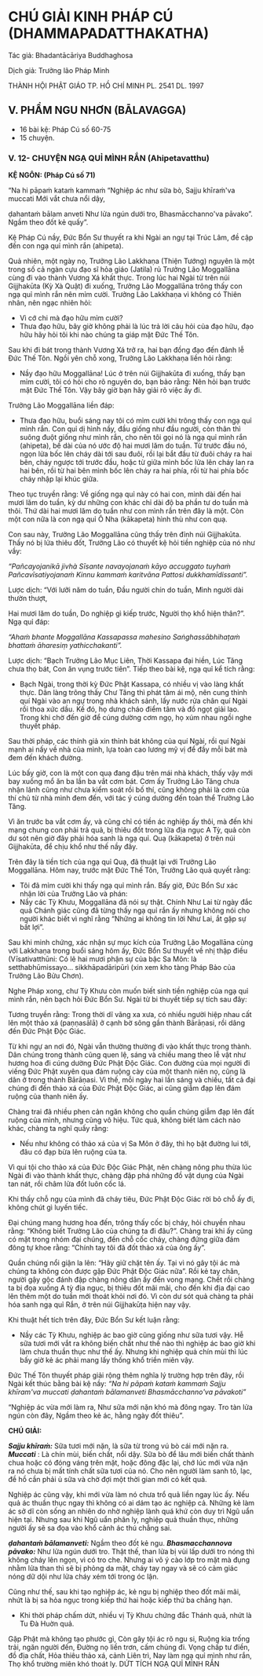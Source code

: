 # CHÚ GIẢI KINH PHÁP CÚ (DHAMMAPADATTHAKATHA)

Tác giả: Bhadantācāriya Buddhaghosa

Dịch giả: Trưởng lão Pháp Minh

THÀNH HỘI PHẬT GIÁO TP. HỒ CHÍ MINH
PL. 2541 DL. 1997

## V. PHẨM NGU NHƠN (BĀLAVAGGA)

- 16 bài kệ: Pháp Cú số 60-75
- 15 chuyện.

### V. 12- CHUYỆN NGẠ QUỈ MÌNH RẮN (Ahipetavatthu)

**KỆ NGÔN: (Pháp Cú số 71)**

“Na hi pāpaṁ kataṁ kammaṁ “Nghiệp ác như sữa bò,
Sajju khīraṁ'va muccati Mới vắt chưa nổi dậy,

ḍahantaṁ bālam anveti Như lửa ngún dưới tro,
Bhasmācchanno'va pāvako”. Ngầm theo đốt kẻ quấy”.

Kệ Pháp Cú nầy, Đức Bổn Sư thuyết ra khi Ngài an ngự tại Trúc Lâm, đề cập đến con ngạ quỉ mình rắn (ahipeta).

Quả nhiên, một ngày nọ, Trưởng Lão Lakkhaṇa (Thiện Tướng) nguyên là một trong số cả ngàn cựu đạo sĩ hỏa giáo (Jatila) rủ Trưởng Lão Moggallāna cùng đi vào thành Vương Xá khất thực. Trong lúc hai Ngài từ trên núi Gijjhakūta (Kỳ Xà Quật) đi xuống, Trưởng Lão Moggallāna trông thấy con ngạ quỉ mình rắn nên mỉm cười. Trưởng Lão Lakkhaṇa vì không có Thiên nhãn, nên ngạc nhiên hỏi:

- Vì cớ chi mà đạo hữu mỉm cười?
- Thưa đạo hữu, bây giờ không phải là lúc trả lời câu hỏi của đạo hữu, đạo hữu hãy hỏi tôi khi nào chúng ta giáp mặt Đức Thế Tôn.

Sau khi đi bát trong thành Vương Xá trở ra, hai bạn đồng đạo đến đảnh lễ Đức Thế Tôn. Ngồi yên chỗ xong, Trưởng Lão Lakkhaṇa liền hỏi rằng:

- Nầy đạo hữu Moggallāna! Lúc ở trên núi Gijjhakūta đi xuống, thấy bạn mỉm cười, tôi có hỏi cho rõ nguyên do, bạn bảo rằng: Nên hỏi bạn trước mặt Đức Thế Tôn. Vậy bây giờ bạn hãy giải rõ việc ấy đi.

Trưởng Lão Moggallāna liền đáp:

- Thưa đạo hữu, buổi sáng nay tôi có mỉm cười khi trông thấy con ngạ quỉ mình rắn. Con quỉ dị hình nầy, đầu giống như đầu người, còn thân thì suông đuột giống như mình rắn, cho nên tôi gọi nó là ngạ quỉ mình rắn (ahipeta), bề dài của nó ước độ hai mươi lăm do tuần. Từ trước đầu nó, ngọn lửa bốc lên cháy dài tới sau đuôi, rồi lại bắt đầu từ đuôi cháy ra hai bên, cháy ngược tới trước đầu, hoặc từ giữa mình bốc lửa lên cháy lan ra hai bên, rồi từ hai bên mình bốc lên cháy ra hai phía, rồi từ hai phía bốc cháy nhập lại khúc giữa.

Theo tục truyền rằng: Về giống ngạ quỉ này có hai con, mình dài đến hai mươi lăm do tuần, kỳ dư những con khác chỉ dài độ ba phần tư do tuần mà thôi. Thứ dài hai mươi lăm do tuần như con mình rắn trên đây là một. Còn một con nữa là con ngạ quỉ Ô Nha (kākapeta) hình thù như con quạ.

Con sau này, Trưởng Lão Moggallāna cũng thấy trên đỉnh núi Gijjhakūta. Thấy nó bị lửa thiêu đốt, Trưởng Lão có thuyết kệ hỏi tiền nghiệp của nó như vầy:

_“Pañcayojanikā jivhà
Sīsante navayojanaṁ kāyo accuggato tuyhaṁ
Pañcavīsatiyojanaṁ
Kinnu kammaṁ karitvāna
Pattosi dukkhamīdissanti”._

Lược dịch: “Với lưỡi năm do tuần, Đầu người chín do tuần,
Mình người dài thườn thượt,

Hai mươi lăm do tuần,
Do nghiệp gì kiếp trước,
Người thọ khổ hiện thân?”.
Ngạ quỉ đáp:

_“Ahaṁ bhante Moggallāna
Kassapassa mahesino
Saṅghassābhihaṭaṁ bhattaṁ āharesiṃ yathicchakanti”._

Lược dịch: “Bạch Trưởng Lão Mục Liên,
Thời Kassapa đại hiền,
Lúc Tăng chưa thọ bát,
Con ăn vụng trước tiên”.
Tiếp theo bài kệ, ngạ quỉ kể tích rằng:

- Bạch Ngài, trong thời kỳ Đức Phật Kassapa, có nhiều vị vào làng khất thực. Dân làng trông thấy Chư Tăng thì phát tâm ái mộ, nên cung thỉnh quí Ngài vào an ngự trong nhà khách sảnh, lấy nước rửa chân quí Ngài rồi thoa xức dầu. Kế đó, họ dưng cháo điểm tâm và đồ ngọt giải lao. Trong khi chờ đến giờ để cúng dường cơm ngọ, họ xúm nhau ngồi nghe thuyết pháp.

Sau thời pháp, các thính giả xin thỉnh bát không của quí Ngài, rồi quí Ngài mạnh ai nấy về nhà của mình, lựa toàn cao lương mỹ vị để đầy mỗi bát mà đem đến khách đường.

Lúc bấy giờ, con là một con quạ đang đậu trên mái nhà khách, thấy vậy mới bay xuống mổ ăn ba lần ba vắt cơm bát. Cơm ấy Trưởng Lão Tăng chưa nhận lãnh cũng như chưa kiểm soát rồi bố thí, cũng không phải là cơm của thí chủ từ nhà mình đem đến, với tác ý cúng dường đến toàn thể Trưởng
Lão Tăng.

Vì ăn trước ba vắt cơm ấy, và cũng chỉ có tiền ác nghiệp ấy thôi, mà đến khi mạng chung con phải trả quả, bị thiêu đốt trong lửa địa ngục A Tỳ, quả còn dư sót nên giờ đây phải hóa sanh là ngạ quỉ. Quạ (kākapeta) ở trên núi Gijjhakūta, để chịu khổ như thế nầy đây.

Trên đây là tiền tích của ngạ quỉ Quạ, đã thuật lại với Trưởng Lão Moggallāna.
Hôm nay, trước mặt Đức Thế Tôn, Trưởng Lão quả quyết rằng:

- Tôi đã mỉm cười khi thấy ngạ quỉ mình rắn.
  Bấy giờ, Đức Bổn Sư xác nhận lời của Trưởng Lão và phán:
- Nầy các Tỳ Khưu, Moggallāna đã nói sự thật. Chính Như Lai từ ngày đắc quả Chánh giác cũng đã từng thấy ngạ quỉ rắn ấy nhưng không nói cho người khác biết vì nghĩ rằng “Những ai không tin lời Như Lai, ắt gặp sự bất lợi”.

Sau khi minh chứng, xác nhận sự mục kích của Trưởng Lão Mogallāna cùng với Lakkhaṇa trong buổi sáng hôm ấy, Đức Bổn Sư thuyết về nhị thập điều (Vīsativatthūni: Có lẽ hai mươi phận sự của bậc Sa Môn: là setthabhūmissayo... sikkhāpadāripūrì (xin xem kho tàng Pháp Bảo của Trưởng Lão
Bửu Chơn).

Nghe Pháp xong, chư Tỳ Khưu còn muốn biết sinh tiền nghiệp của ngạ quỉ mình rắn, nên bạch hỏi Đức Bổn Sư. Ngài từ bi thuyết tiếp sự tích sau đây:

Tương truyền rằng: Trong thời dĩ vãng xa xưa, có nhiều người hiệp nhau cất lên một thảo xá (paṇṇasālā) ở cạnh bờ sông gần thành Bārāṇasi, rồi dâng đến Đức Phật Độc Giác.

Từ khi ngự an nơi đó, Ngài vẫn thường thường đi vào khất thực trong thành.
Dân chúng trong thành cũng quen lệ, sáng và chiều mang theo lễ vật như hương hoa đi cúng dường Đức Phật Độc Giác. Con đường của mọi người đi viếng Đức Phật xuyên qua đám ruộng cày của một thanh niên nọ, cũng là dân ở trong thành Bārāṇasi. Vì thế, mỗi ngày hai lần sáng và chiều, tất cả đại chúng đi đến thảo xá của Đức Phật Độc Giác, ai cũng giẫm đạp lên đám ruộng của thanh niên ấy.

Chàng trai đã nhiều phen cản ngăn không cho quần chúng giẫm đạp lên đất ruộng của mình, nhưng cũng vô hiệu. Tức quá, không biết làm cách nào khác, chàng ta nghĩ quấy rằng:

- Nếu như không có thảo xá của vị Sa Môn ở đây, thì họ bặt đường lui tới, đâu có đạp bừa lên ruộng của ta.

Vì qui tội cho thảo xá của Đức Độc Giác Phật, nên chàng nông phu thừa lúc Ngài đi vào thành khất thực, chàng đập phá những đồ vật dụng của Ngài tan nát, rồi châm lửa đốt luôn cốc lá.

Khi thấy chỗ ngụ của mình đã cháy tiêu, Đức Phật Độc Giác rời bỏ chỗ ấy đi, không chút gì luyến tiếc.

Đại chúng mang hương hoa đến, trông thấy cốc bị cháy, hỏi chuyền nhau rằng: “Không biết
Trưởng Lão của chúng ta đi đâu?”. Chàng trai khi ấy cũng có mặt trong nhóm đại chúng, đến chỗ cốc cháy, chàng đứng giữa đám đông tự khoe rằng: “Chính tay tôi đã đốt thảo xá của ông ấy”.

Quần chúng nổi giận la lên: “Hãy giữ chặt tên ấy. Tại vì nó gây tội ác mà chúng ta không còn được gặp Đức Phật Độc Giác nữa”. Rồi kẻ tay chân, người gậy gộc đánh đập chàng nông dân ấy đến vong mạng. Chết rồi chàng ta bị đọa xuống A tỳ địa ngục, bị thiêu đốt mãi mãi, cho đến khi địa đại cao lên thêm một do tuần mới thoát khỏi nơi đó. Vì còn dư sót quả chàng ta phải hóa sanh ngạ quỉ
Rắn, ở trên núi Gijjhakūṭa hiện nay vậy.

Khi thuật hết tích trên đây, Đức Bổn Sư kết luận rằng:

- Nầy các Tỳ Khưu, nghiệp ác bao giờ cũng giống như sữa tươi vậy. Hễ sữa tươi mới vắt ra không biến chất như thế nào thì nghiệp ác bao giờ khi làm chưa thuần thục như thế ấy. Nhưng khi nghiệp quả chín mùi thì lúc bấy giờ kẻ ác phải mang lấy thống khổ triền miên vậy.

Đức Thế Tôn thuyết pháp giải rộng thêm nghĩa lý trường hợp trên đây, rồi Ngài kết thúc bằng bài kệ nầy: _“Na hi pāpaṁ kataṁ kammaṁ
Sajju khīram'va muccati ḍahantaṁ bālamanveti
Bhasmācchanno'va pāvakoti”_

“Nghiệp ác vừa mới làm ra,
Như sữa mới nặn khó mà đông ngay.
Tro tàn lửa ngún còn đây,
Ngầm theo kẻ ác, hằng ngày đốt thiêu”.

**CHÚ GIẢI:**

**_Sajju khīraṁ:_** Sữa tươi mới nặn, là sữa từ trong vú bò cái mới nặn ra. **_Muccati_** : Là chín mùi, biến chất, nổi dậy. Sữa bò để lâu mới biến chất thành chua hoặc có đóng váng trên mặt, hoặc đông đặc lại, chớ lúc mới vừa nặn ra nó chưa bị mất tính chất sữa tươi của nó. Cho nên người làm sanh tô, lạc, đề hồ cần phải ủ sữa và chờ đợi một thời gian mới có kết quả.

Nghiệp ác cũng vậy, khi mới vừa làm nó chưa trổ quả liền ngay lúc ấy. Nếu quả ác thuần thục ngay thì không có ai dám tạo ác nghiệp cả. Những kẻ làm ác sở dĩ còn sống an nhiên do nhờ nghiệp lành quá khứ còn duy trì Ngũ uẩn hiện tại. Nhưng sau khi Ngũ uẩn phân ly, nghiệp quả thuần thục, những người ấy sẽ sa đọa vào khổ cảnh ác thú chẳng sai.

**_ḍahantaṁ bālamanveti:_** Ngầm theo đốt kẻ ngu. **_Bhasmacchannova pāvako:_** Như lửa ngún dưới tro. Thật thế, than lửa bị vùi lấp dưới tro nóng thì không cháy lên ngọn, vì có tro che. Nhưng ai vô ý cào lớp tro mặt mà đụng nhằm lửa than thì sẽ bị phỏng da mặt, cháy tay ngay và sẽ có cảm giác nóng dữ dội như lửa cháy xém tới trong óc lận.

Cũng như thế, sau khi tạo nghiệp ác, kẻ ngu bị nghiệp theo đốt mãi mãi, nhứt là bị sa hỏa ngục trong kiếp thứ hai hoặc kiếp thứ ba chẳng hạn.

- Khi thời pháp chấm dứt, nhiều vị Tỳ Khưu chứng đắc Thánh quả, nhứt là Tu Đà Huờn quả.

Gặp Phật mà không tạo phước gì,
Còn gây tội ác rõ ngu si,
Ruộng kia trống trải, ngăn người đến, Đường nọ liền trơn, cấm chúng đi.
Vọng chấp tư điền, đồ địa chất,
Hỏa thiêu thảo xá, cảnh Liên trì,
Nay làm ngạ quỉ mình như rắn,
Thọ khổ trường miên khó thoát ly.
DỨT TÍCH NGẠ QUỈ MÌNH RẮN
